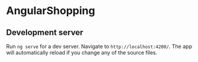# AngularShopping


## Development server

Run `ng serve` for a dev server. Navigate to `http://localhost:4200/`. The app will automatically reload if you change any of the source files.
